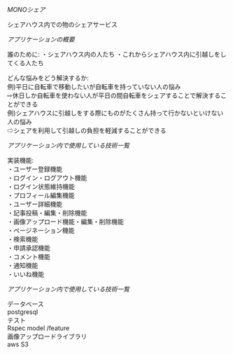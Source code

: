 _MONOシェア_

シェアハウス内での物のシェアサービス

_アプリケーションの概要_

誰のために: 
 ・シェアハウス内の人たち
 ・これからシェアハウス内に引越しをしてくる人たち

どんな悩みをどう解決するか:  
 例)平日に自転車で移動したいが自転車を持っていない人の悩み  
 ⇨休日しか自転車を使わない人が平日の間自転車をシェアすることで解決することができる  
 例)シェアハウスに引越しをする際にものがたくさん持って行かないといけない人の悩み  
 ⇨シェアを利用して引越しの負担を軽減することができる  

_アプリケーション内で使用している技術一覧_  

実装機能:  
・ユーザー登録機能  
・ログイン・ログアウト機能  
・ログイン状態維持機能  
・プロフィール編集機能    
・ユーザー詳細機能  
・記事投稿・編集・削除機能  
・画像アップロード機能・編集・削除機能  
・ページネーション機能  
・検索機能  
・申請承認機能  
・コメント機能  
・通知機能  
・いいね機能  

_アプリケーション内で使用している技術一覧_  
  
データベース  
postgresql  
テスト  
Rspec model /feature  
画像アップロードライブラリ  
aws S3  
